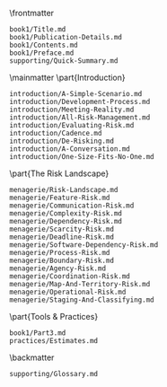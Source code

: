 

\frontmatter

```include
book1/Title.md
book1/Publication-Details.md
book1/Contents.md
book1/Preface.md
supporting/Quick-Summary.md
```

\mainmatter
\part{Introduction}

```include
introduction/A-Simple-Scenario.md
introduction/Development-Process.md
introduction/Meeting-Reality.md
introduction/All-Risk-Management.md
introduction/Evaluating-Risk.md
introduction/Cadence.md
introduction/De-Risking.md
introduction/A-Conversation.md
introduction/One-Size-Fits-No-One.md
```

\part{The Risk Landscape}

```include
menagerie/Risk-Landscape.md
menagerie/Feature-Risk.md
menagerie/Communication-Risk.md
menagerie/Complexity-Risk.md
menagerie/Dependency-Risk.md
menagerie/Scarcity-Risk.md
menagerie/Deadline-Risk.md
menagerie/Software-Dependency-Risk.md
menagerie/Process-Risk.md 
menagerie/Boundary-Risk.md
menagerie/Agency-Risk.md 
menagerie/Coordination-Risk.md
menagerie/Map-And-Territory-Risk.md
menagerie/Operational-Risk.md
menagerie/Staging-And-Classifying.md
```

\part{Tools \& Practices}

```include
book1/Part3.md
practices/Estimates.md
```

\backmatter

```include
supporting/Glossary.md
```
